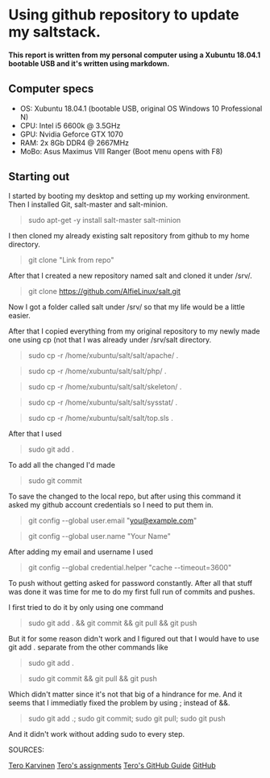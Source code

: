 # Using github repository to update my saltstack.

#### This report is written from my personal computer using a Xubuntu 18.04.1 bootable USB and it's written using markdown.

## Computer specs

- OS: Xubuntu 18.04.1 (bootable USB, original OS Windows 10 Professional N)
- CPU: Intel i5 6600k @ 3.5GHz
- GPU: Nvidia Geforce GTX 1070 
- RAM: 2x 8Gb DDR4 @ 2667MHz
- MoBo: Asus Maximus VIII Ranger (Boot menu opens with F8)

## Starting out

I started by booting my desktop and setting up my working environment. Then I installed Git, salt-master and salt-minion.
> sudo apt-get -y install salt-master salt-minion
 
I then cloned my already existing salt repository from github to my home directory.

> git clone "Link from repo"

After that I created a new repository named salt and cloned it under /srv/.

> git clone https://github.com/AlfieLinux/salt.git

Now I got a folder called salt under /srv/ so that my life would be a little easier.

After that I copied everything from my original repository to my newly made one using cp (not that I was already under /srv/salt directory.

> sudo cp -r /home/xubuntu/salt/salt/apache/ .

> sudo cp -r /home/xubuntu/salt/salt/php/ .

> sudo cp -r /home/xubuntu/salt/salt/skeleton/ .

> sudo cp -r /home/xubuntu/salt/salt/sysstat/ .

> sudo cp -r /home/xubuntu/salt/salt/top.sls .

After that I used 

> sudo git add . 

To add all the changed I'd made

> sudo git commit

To save the changed to the local repo, but after using this command it asked my github account credentials so I need to put them in.

> git config --global user.email "you@example.com"

> git config --global user.name "Your Name"

After adding my email and username I used 

> git config --global credential.helper "cache --timeout=3600"

To push without getting asked for password constantly.
After all that stuff was done it was time for me to do my first full run of commits and pushes.

I first tried to do it by only using one command

> sudo git add . && git commit && git pull && git push

But it for some reason didn't work and I figured out that I would have to use git add . separate from the other commands like

> sudo git add .

> sudo git commit && git pull && git push

Which didn't matter since it's not that big of a hindrance for me.
And it seems that I immediatly fixed the problem by using ; instead of &&.

> sudo git add .; sudo git commit; sudo git pull; sudo git push

And it didn't work without adding sudo to every step.




SOURCES:

[Tero Karvinen](http://terokarvinen.com/)
[Tero's assignments](http://terokarvinen.com/2018/aikataulu-%e2%80%93-palvelinten-hallinta-ict4tn022-3004-ti-ja-3002-to-%e2%80%93-loppukevat-2018-5p)
[Tero's GitHub Guide](http://terokarvinen.com/2016/publish-your-project-with-github)
[GitHub](https://github.com/)

